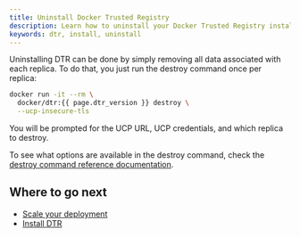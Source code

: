 ```yaml
---
title: Uninstall Docker Trusted Registry
description: Learn how to uninstall your Docker Trusted Registry installation.
keywords: dtr, install, uninstall
---
```


Uninstalling DTR can be done by simply removing all data associated with each
replica. To do that, you just run the destroy command once per replica:

```bash
docker run -it --rm \
  docker/dtr:{{ page.dtr_version }} destroy \
  --ucp-insecure-tls
```

You will be prompted for the UCP URL, UCP credentials, and which replica to
destroy.

To see what options are available in the destroy command, check the
[destroy command reference documentation](/reference/dtr/2.5/cli/destroy.md).

## Where to go next

- [Scale your deployment](../configure/set-up-high-availability.md)
- [Install DTR](index.md)

